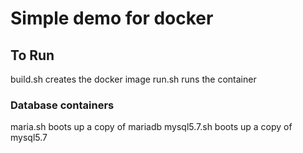 # Simple demo for docker

## To Run
build.sh creates the docker image
run.sh runs the container

### Database containers
maria.sh boots up a copy of mariadb
mysql5.7.sh boots up a copy of mysql5.7